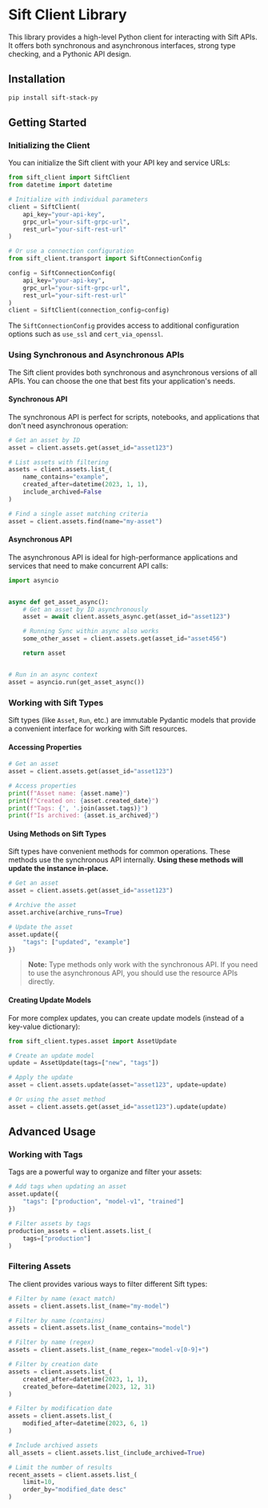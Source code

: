 # Sift Client Library

This library provides a high-level Python client for interacting with Sift APIs. It offers both synchronous and
asynchronous interfaces, strong type checking, and a Pythonic API design.

## Installation

```bash
pip install sift-stack-py
```

## Getting Started

### Initializing the Client

You can initialize the Sift client with your API key and service URLs:

```python
from sift_client import SiftClient
from datetime import datetime

# Initialize with individual parameters
client = SiftClient(
    api_key="your-api-key",
    grpc_url="your-sift-grpc-url",
    rest_url="your-sift-rest-url"
)

# Or use a connection configuration
from sift_client.transport import SiftConnectionConfig

config = SiftConnectionConfig(
    api_key="your-api-key",
    grpc_url="your-sift-grpc-url",
    rest_url="your-sift-rest-url"
)
client = SiftClient(connection_config=config)
```

The `SiftConnectionConfig` provides access to additional configuration options such as `use_ssl` and `cert_via_openssl`.

### Using Synchronous and Asynchronous APIs

The Sift client provides both synchronous and asynchronous versions of all APIs. You can choose the one that best fits
your application's needs.

#### Synchronous API

The synchronous API is perfect for scripts, notebooks, and applications that don't need asynchronous operation:

```python
# Get an asset by ID
asset = client.assets.get(asset_id="asset123")

# List assets with filtering
assets = client.assets.list_(
    name_contains="example",
    created_after=datetime(2023, 1, 1),
    include_archived=False
)

# Find a single asset matching criteria
asset = client.assets.find(name="my-asset")
```

#### Asynchronous API

The asynchronous API is ideal for high-performance applications and services that need to make concurrent API calls:

```python
import asyncio


async def get_asset_async():
    # Get an asset by ID asynchronously
    asset = await client.assets_async.get(asset_id="asset123")

    # Running Sync within async also works
    some_other_asset = client.assets.get(asset_id="asset456")

    return asset


# Run in an async context
asset = asyncio.run(get_asset_async())

```

### Working with Sift Types

Sift types (like `Asset`, `Run`, etc.) are immutable Pydantic models that provide a convenient interface for working
with Sift resources.

#### Accessing Properties

```python
# Get an asset
asset = client.assets.get(asset_id="asset123")

# Access properties
print(f"Asset name: {asset.name}")
print(f"Created on: {asset.created_date}")
print(f"Tags: {', '.join(asset.tags)}")
print(f"Is archived: {asset.is_archived}")
```

#### Using Methods on Sift Types

Sift types have convenient methods for common operations. These methods use the synchronous API internally.
**Using these methods will update the instance in-place.**

```python
# Get an asset
asset = client.assets.get(asset_id="asset123")

# Archive the asset
asset.archive(archive_runs=True)

# Update the asset
asset.update({
    "tags": ["updated", "example"]
})
```

> **Note:** Type methods only work with the synchronous API. If you need to use the asynchronous API, you should use the
> resource APIs directly.

#### Creating Update Models

For more complex updates, you can create update models (instead of a key-value dictionary):

```python
from sift_client.types.asset import AssetUpdate

# Create an update model
update = AssetUpdate(tags=["new", "tags"])

# Apply the update
asset = client.assets.update(asset="asset123", update=update)

# Or using the asset method
asset = client.assets.get(asset_id="asset123").update(update)
```

## Advanced Usage

### Working with Tags

Tags are a powerful way to organize and filter your assets:

```python
# Add tags when updating an asset
asset.update({
    "tags": ["production", "model-v1", "trained"]
})

# Filter assets by tags
production_assets = client.assets.list_(
    tags=["production"]
)
```

### Filtering Assets

The client provides various ways to filter different Sift types:

```python
# Filter by name (exact match)
assets = client.assets.list_(name="my-model")

# Filter by name (contains)
assets = client.assets.list_(name_contains="model")

# Filter by name (regex)
assets = client.assets.list_(name_regex="model-v[0-9]+")

# Filter by creation date
assets = client.assets.list_(
    created_after=datetime(2023, 1, 1),
    created_before=datetime(2023, 12, 31)
)

# Filter by modification date
assets = client.assets.list_(
    modified_after=datetime(2023, 6, 1)
)

# Include archived assets
all_assets = client.assets.list_(include_archived=True)

# Limit the number of results
recent_assets = client.assets.list_(
    limit=10,
    order_by="modified_date desc"
)
```
